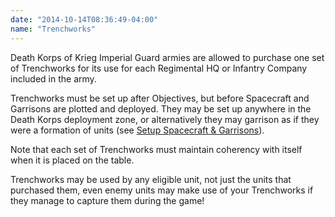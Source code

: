 ```yaml
---
date: "2014-10-14T08:36:49-04:00"
name: "Trenchworks"
---
```

Death Korps of Krieg Imperial Guard armies are allowed to purchase one set of Trenchworks for its use for each Regimental HQ or Infantry Company included in the army.

Trenchworks must be set up after Objectives, but before Spacecraft and Garrisons are plotted and deployed. They may be set up anywhere in the Death Korps deployment zone, or alternatively they may garrison as if they were a formation of units (see [Setup Spacecraft & Garrisons](#setup-spacecraft-garrisons)).

Note that each set of Trenchworks must maintain coherency with itself when it is placed on the table.

Trenchworks may be used by any eligible unit, not just the units that purchased them, even enemy units may make use of your Trenchworks if they manage to capture them during the game!